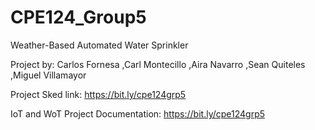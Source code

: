 # CPE124_Group5

Weather-Based Automated Water Sprinkler


Project by: Carlos Fornesa
            ,Carl Montecillo
            ,Aira Navarro
            ,Sean Quiteles
            ,Miguel Villamayor
            
Project Sked link: https://bit.ly/cpe124grp5


IoT and WoT Project Documentation: https://bit.ly/cpe124grp5
            
            
            
            
            
            
